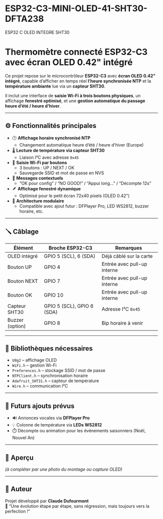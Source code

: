 # ESP32-C3-MINI-OLED-41-SHT30-DFTA238
ESP32 C OLED INTEGRE SHT30

# Thermomètre connecté ESP32-C3 avec écran OLED 0.42" intégré

Ce projet repose sur le microcontrôleur **ESP32-C3** avec **écran OLED 0.42" intégré**, capable d’afficher en temps réel **l’heure synchronisée NTP** et la **température ambiante** lue via un **capteur SHT30**.

Il inclut une interface de **saisie Wi-Fi à trois boutons physiques**, un affichage **fenestré optimisé**, et une **gestion automatique du passage heure d’été / heure d’hiver**.

---

## ⚙️ Fonctionnalités principales

- 🕒 **Affichage horaire synchronisé NTP**
  - Changement automatique heure d’été / heure d’hiver (Europe)
- 🌡️ **Lecture de température via capteur SHT30**
  - Liaison I²C avec adresse `0x45`
- 📶 **Saisie Wi-Fi par boutons**
  - 3 boutons : UP / NEXT / OK
  - Sauvegarde SSID et mot de passe en NVS
- 💬 **Messages contextuels**
  - “OK pour config” / “NO GOOD!” / “Appui long…” / “Décompte 12s”
- 🪶 **Affichage fenestré dynamique**
  - Optimisé pour le petit écran 72x40 pixels (OLED 0.42”)
- 🧠 **Architecture modulaire**
  - Compatible avec ajout futur : DFPlayer Pro, LED WS2812, buzzer horaire, etc.

---

## 🪛 Câblage

| Élément         | Broche ESP32-C3 | Remarques |
|-----------------|------------------|------------|
| OLED intégré    | GPIO 5 (SCL), 6 (SDA) | Déjà câblé sur la carte |
| Bouton UP       | GPIO 4 | Entrée avec pull-up interne |
| Bouton NEXT     | GPIO 7 | Entrée avec pull-up interne |
| Bouton OK       | GPIO 10 | Entrée avec pull-up interne |
| Capteur SHT30   | GPIO 5 (SCL), GPIO 6 (SDA) | Adresse I²C `0x45` |
| Buzzer (option) | GPIO 8 | Bip horaire à venir |

---

## 🧩 Bibliothèques nécessaires

- `U8g2` – affichage OLED  
- `WiFi.h` – gestion Wi-Fi  
- `Preferences.h` – stockage SSID / mot de passe  
- `NTPClient.h` – synchronisation horaire  
- `Adafruit_SHT31.h` – capteur de température  
- `Wire.h` – communication I²C

---

## 🔋 Futurs ajouts prévus

- 🔊 Annonces vocales via **DFPlayer Pro**  
- 💡 Colonne de température via **LEDs WS2812**  
- ⏱️ Décompte ou animation pour les événements saisonniers (Noël, Nouvel An)

---

## 📸 Aperçu

*(à compléter par une photo du montage ou capture OLED)*

---

## 🧠 Auteur

Projet développé par **Claude Dufourmont**  
💬 “Une évolution étape par étape, sans régression, mais toujours vers la perfection !”
